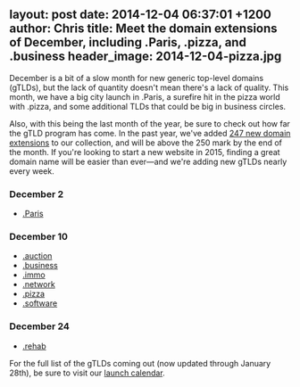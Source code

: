 layout: post
date: 2014-12-04 06:37:01 +1200
author: Chris
title: Meet the domain extensions of December, including .Paris, .pizza, and .business
header_image: 2014-12-04-pizza.jpg
----

<!-- excerpt -->

December is a bit of a slow month for new generic top-level domains (gTLDs), but the lack of quantity doesn't mean there's a lack of quality. This month, we have a big city launch in .Paris, a surefire hit in the pizza world with .pizza, and some additional TLDs that could be big in business circles. 

Also, with this being the last month of the year, be sure to check out how far the gTLD program has come. In the past year, we've added [247 new domain extensions](https://iwantmyname.com/domains/new-gtld-domain-extensions) to our collection, and will be above the 250 mark by the end of the month. If you're looking to start a new website in 2015, finding a great domain name will be easier than ever—and we're adding new gTLDs nearly every week. 

<!-- /excerpt -->

### December 2

+ [.Paris](https://iwantmyname.com/domains/dot-paris)

### December 10

+ [.auction](https://iwantmyname.com/domains/dot-auction)
+ [.business](https://iwantmyname.com/domains/dot-business)
+ [.immo](https://iwantmyname.com/domains/dot-immo)
+ [.network](https://iwantmyname.com/domains/dot-network)
+ [.pizza](https://iwantmyname.com/domains/dot-pizza)
+ [.software](https://iwantmyname.com/domains/dot-software)

### December 24

+ [.rehab](https://iwantmyname.com/domains/dot-rehab)

For the full list of the gTLDs coming out (now updated through January 28th), be sure to visit our [launch calendar](https://iwantmyname.com/domains/new-gtld-launch-dates).
